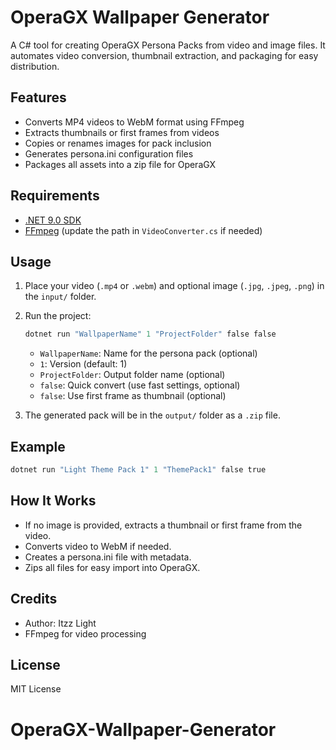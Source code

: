 # OperaGX Wallpaper Generator

A C# tool for creating OperaGX Persona Packs from video and image files. It automates video conversion, thumbnail extraction, and packaging for easy distribution.

## Features
- Converts MP4 videos to WebM format using FFmpeg
- Extracts thumbnails or first frames from videos
- Copies or renames images for pack inclusion
- Generates persona.ini configuration files
- Packages all assets into a zip file for OperaGX

## Requirements
- [.NET 9.0 SDK](https://dotnet.microsoft.com/download)
- [FFmpeg](https://ffmpeg.org/download.html) (update the path in `VideoConverter.cs` if needed)

## Usage
1. Place your video (`.mp4` or `.webm`) and optional image (`.jpg`, `.jpeg`, `.png`) in the `input/` folder.
2. Run the project:
   ```powershell
   dotnet run "WallpaperName" 1 "ProjectFolder" false false
   ```
   - `WallpaperName`: Name for the persona pack (optional)
   - `1`: Version (default: 1)
   - `ProjectFolder`: Output folder name (optional)
   - `false`: Quick convert (use fast settings, optional)
   - `false`: Use first frame as thumbnail (optional)

3. The generated pack will be in the `output/` folder as a `.zip` file.

## Example
```powershell
dotnet run "Light Theme Pack 1" 1 "ThemePack1" false true
```

## How It Works
- If no image is provided, extracts a thumbnail or first frame from the video.
- Converts video to WebM if needed.
- Creates a persona.ini file with metadata.
- Zips all files for easy import into OperaGX.

## Credits
- Author: Itzz Light
- FFmpeg for video processing

## License
MIT License
# OperaGX-Wallpaper-Generator
